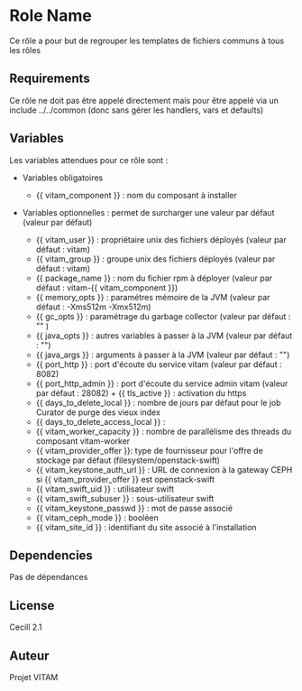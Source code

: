Role Name
=========

Ce rôle a pour but de regrouper les templates de fichiers communs à tous les rôles

Requirements
------------

Ce rôle ne doit pas être appelé directement mais pour être appelé via un include ../../common (donc sans gérer les handlers, vars et defaults)

Variables
---------

Les variables attendues pour ce rôle sont : 
* Variables obligatoires 

  + {{ vitam_component }} : nom du composant à installer

* Variables optionnelles : permet de surcharger une valeur par défaut (valeur par défaut) 
  + {{ vitam_user }} : propriétaire unix des fichiers déployés (valeur par défaut : vitam)
  + {{ vitam_group }} : groupe unix des fichiers déployés (valeur par défaut : vitam)
  + {{ package_name }} : nom du fichier rpm à déployer (valeur par défaut : vitam-{{ vitam_component }})
  + {{ memory_opts }} : paramétres mémoire de la JVM (valeur par défaut : -Xms512m -Xmx512m) 
  + {{ gc_opts }} : paramétrage du garbage collector (valeur par défaut : "" ) 
  + {{ java_opts }} : autres variables à passer à la JVM (valeur par défaut : "")
  + {{ java_args }} : arguments à passer à la JVM (valeur par défaut : "")
  + {{ port_http }} : port d'écoute du service vitam (valeur par défaut : 8082)
  + {{ port_http_admin }} : port d'écoute du service admin vitam (valeur par défaut : 28082)  + {{ tls_active }} : activation du https
  + {{ days_to_delete_local }} : nombre de jours par défaut pour le job Curator de purge des vieux index
  + {{ days_to_delete_access_local }} :
  + {{ vitam_worker_capacity }} : nombre de parallélisme des threads du composant vitam-worker
  + {{ vitam_provider_offer }}: type de fournisseur pour l'offre de stockage par défaut (filesystem/openstack-swift)
  + {{ vitam_keystone_auth_url }} : URL de connexion à la gateway CEPH si {{ vitam_provider_offer }} est openstack-swift
  + {{ vitam_swift_uid }} : utilisateur swift
  + {{ vitam_swift_subuser }} : sous-utilisateur swift
  + {{ vitam_keystone_passwd }} : mot de passe associé
  + {{ vitam_ceph_mode }} : booléen
  + {{ vitam_site_id }} : identifiant du site associé à l'installation


Dependencies
------------

Pas de dépendances


License
-------

Cecill 2.1

Auteur
-------

Projet VITAM
